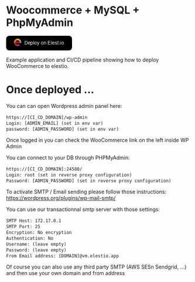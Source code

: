 # Woocommerce + MySQL + PhpMyAdmin 


<a href="https://dash.elest.io/deploy?source=cicd&social=dockerCompose&url=https://github.com/elestio-examples/woocommerce"><img src="deploy-on-elestio.png" alt="Deploy on Elest.io" width="180px" /></a>

Example application and CI/CD pipeline showing how to deploy WooCommerce to elestio.


# Once deployed ...

You can can open Wordpress admin panel here:

    https://[CI_CD_DOMAIN]/wp-admin
    Login: [ADMIN_EMAIL] (set in env var)
    password: [ADMIN_PASSWORD] (set in env var)

Once logged in you can check the WooCommerce link on the left inside WP Admin


You can connect to your DB through PHPMyAdmin:

    https://[CI_CD_DOMAIN]:24580/
    Login: root (set in reverse proxy configuration)
    Password: [ADMIN_PASSWORD] (set in reverse proxy configuration)


To activate SMTP / Email sending please follow those instructions:
https://wordpress.org/plugins/wp-mail-smtp/

You can use our transactionnal smtp server with those settings:

    SMTP Host: 172.17.0.1
    SMTP Port: 25
    Encryption: No encryption
    Authentication: No
    Username: (leave empty)
    Password: (leave empty)
    From Email address: [DOMAIN]@vm.elestio.app

Of course you can also use any third party SMTP (AWS SESn Sendgrid, ...) and then use your own domain and from address

